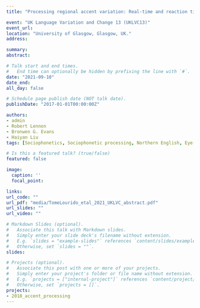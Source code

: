 ```yaml
---
title: "Processing regional accent variation: Real-time and reaction time measures."

event: "UK Language Variation and Change 13 (UKLVC13)"
event_url: 
location: "University of Glasgow, Glasgow, UK."
address:

summary: 
abstract: 

# Talk start and end times.
#   End time can optionally be hidden by prefixing the line with `#`.
date: "2021-09-10"
date_end: 
all_day: false

# Schedule page publish date (NOT talk date).
publishDate: "2017-01-01T00:00:00Z"

authors:
- admin
- Robert Lennon
- Bronwen G. Evans
- Haiyan Liu
tags: [Sociophonetics, Sociophonetic processing, Northern English, Eye-tracking]

# Is this a featured talk? (true/false)
featured: false

image:
  caption: ''
  focal_point: 

links:
url_code: ""
url_pdf: "media/TomeLourido_etal_2021_UKLVC_abstract.pdf"
url_slides: ""
url_video: ""

# Markdown Slides (optional).
#   Associate this talk with Markdown slides.
#   Simply enter your slide deck's filename without extension.
#   E.g. `slides = "example-slides"` references `content/slides/example-slides.md`.
#   Otherwise, set `slides = ""`.
slides:

# Projects (optional).
#   Associate this post with one or more of your projects.
#   Simply enter your project's folder or file name without extension.
#   E.g. `projects = ["internal-project"]` references `content/project/deep-learning/index.md`.
#   Otherwise, set `projects = []`.
projects:
- 2018_accent_processing
---
```

